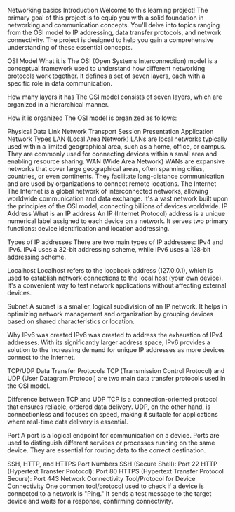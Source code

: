 Networking basics
Introduction
Welcome to this learning project! The primary goal of this project is to equip you with a solid foundation in networking and communication concepts. You'll delve into topics ranging from the OSI model to IP addressing, data transfer protocols, and network connectivity. The project is designed to help you gain a comprehensive understanding of these essential concepts.

OSI Model
What it is
The OSI (Open Systems Interconnection) model is a conceptual framework used to understand how different networking protocols work together. It defines a set of seven layers, each with a specific role in data communication.

How many layers it has
The OSI model consists of seven layers, which are organized in a hierarchical manner.

How it is organized
The OSI model is organized as follows:

Physical
Data Link
Network
Transport
Session
Presentation
Application
Network Types
LAN (Local Area Network)
LANs are local networks typically used within a limited geographical area, such as a home, office, or campus.
They are commonly used for connecting devices within a small area and enabling resource sharing.
WAN (Wide Area Network)
WANs are expansive networks that cover large geographical areas, often spanning cities, countries, or even continents.
They facilitate long-distance communication and are used by organizations to connect remote locations.
The Internet
The Internet is a global network of interconnected networks, allowing worldwide communication and data exchange.
It's a vast network built upon the principles of the OSI model, connecting billions of devices worldwide.
IP Address
What is an IP address
An IP (Internet Protocol) address is a unique numerical label assigned to each device on a network. It serves two primary functions: device identification and location addressing.

Types of IP addresses
There are two main types of IP addresses: IPv4 and IPv6. IPv4 uses a 32-bit addressing scheme, while IPv6 uses a 128-bit addressing scheme.

Localhost
Localhost refers to the loopback address (127.0.0.1), which is used to establish network connections to the local host (your own device). It's a convenient way to test network applications without affecting external devices.

Subnet
A subnet is a smaller, logical subdivision of an IP network. It helps in optimizing network management and organization by grouping devices based on shared characteristics or location.

Why IPv6 was created
IPv6 was created to address the exhaustion of IPv4 addresses. With its significantly larger address space, IPv6 provides a solution to the increasing demand for unique IP addresses as more devices connect to the Internet.

TCP/UDP
Data Transfer Protocols
TCP (Transmission Control Protocol) and UDP (User Datagram Protocol) are two main data transfer protocols used in the OSI model.

Difference between TCP and UDP
TCP is a connection-oriented protocol that ensures reliable, ordered data delivery. UDP, on the other hand, is connectionless and focuses on speed, making it suitable for applications where real-time data delivery is essential.

Port
A port is a logical endpoint for communication on a device. Ports are used to distinguish different services or processes running on the same device. They are essential for routing data to the correct destination.

SSH, HTTP, and HTTPS Port Numbers
SSH (Secure Shell): Port 22
HTTP (Hypertext Transfer Protocol): Port 80
HTTPS (Hypertext Transfer Protocol Secure): Port 443
Network Connectivity
Tool/Protocol for Device Connectivity
One common tool/protocol used to check if a device is connected to a network is "Ping." It sends a test message to the target device and waits for a response, confirming connectivity. 
